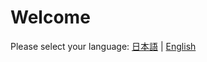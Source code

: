 # Welcome

<p>Please select your language: <a href="/jp/index.html">日本語</a> | <a href="./en/docs/index.html">English</a></p>